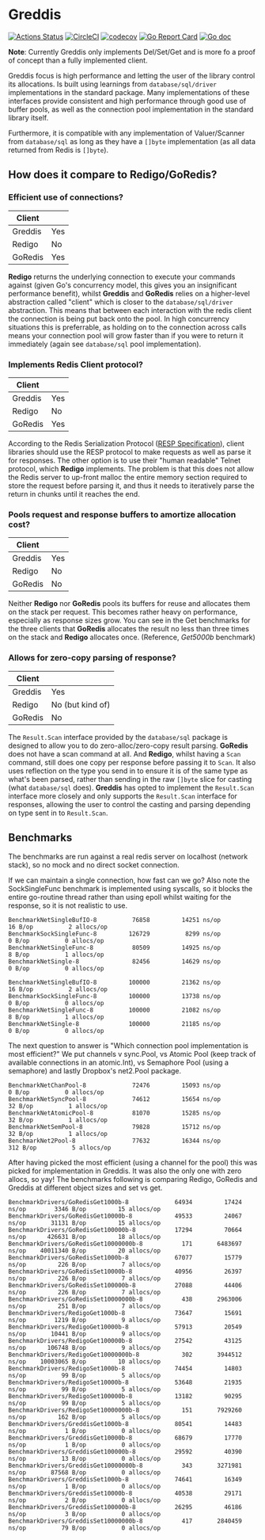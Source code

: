 # Greddis

[![Actions Status](https://github.com/mikn/greddis/workflows/Go/badge.svg)](https://github.com/mikn/greddis/actions)
[![CircleCI](https://circleci.com/gh/mikn/greddis/tree/master.svg?style=svg)](https://circleci.com/gh/mikn/greddis/tree/master)
[![codecov](https://codecov.io/gh/mikn/greddis/branch/master/graph/badge.svg)](https://codecov.io/gh/mikn/greddis)
[![Go Report Card](https://goreportcard.com/badge/github.com/mikn/greddis)](https://goreportcard.com/report/github.com/mikn/greddis)
[![Go doc](http://img.shields.io/badge/go-documentation-blue.svg?style=flat-square)](https://godoc.org/github.com/mikn/greddis)

**Note**: Currently Greddis only implements Del/Set/Get and is more fo a proof of concept than a fully implemented client.

Greddis focus is high performance and letting the user of the library control its allocations. Is built using learnings from `database/sql/driver` implementations in the standard package. Many implementations of these interfaces provide consistent and high performance through good use of buffer pools, as well as the connection pool implementation in the standard library itself.

Furthermore, it is compatible with any implementation of Valuer/Scanner from `database/sql` as long as they have a `[]byte` implementation (as all data returned from Redis is `[]byte`).

## How does it compare to Redigo/GoRedis?

### Efficient use of connections?

| Client  |     |
| ------- | --- |
| Greddis | Yes |
| Redigo  | No  |
| GoRedis | Yes |

**Redigo** returns the underlying connection to execute your commands against (given Go's concurrency model, this gives you an insignificant performance benefit), whilst **Greddis** and **GoRedis** relies on a higher-level abstraction called "client" which is closer to the `database/sql/driver` abstraction. This means that between each interaction with the redis client the connection is being put back onto the pool. In high concurrency situations this is preferrable, as holding on to the connection across calls means your connection pool will grow faster than if you were to return it immediately (again see `database/sql` pool implementation).

### Implements Redis Client protocol?

| Client  |     |
| ------- | --- |
| Greddis | Yes |
| Redigo  | No  |
| GoRedis | Yes |

According to the Redis Serialization Protocol ([RESP Specification](https://redis.io/topics/protocol)), client libraries should use the RESP protocol to make requests as well as parse it for responses. The other option is to use their "human readable" Telnet protocol, which **Redigo** implements. The problem is that this does not allow the Redis server to up-front malloc the entire memory section required to store the request before parsing it, and thus it needs to iteratively parse the return in chunks until it reaches the end.

### Pools request and response buffers to amortize allocation cost?

| Client  |     |
| ------- | --- |
| Greddis | Yes |
| Redigo  | No  |
| GoRedis | No  |

Neither **Redigo** nor **GoRedis** pools its buffers for reuse and allocates them on the stack per request. This becomes rather heavy on performance, especially as response sizes grow. You can see in the Get benchmarks for the three clients that **GoRedis** allocates the result no less than three times on the stack and **Redigo** allocates once. (Reference, *Get5000b* benchmark)

### Allows for zero-copy parsing of response?

| Client  |                  |
| ------- | ---------------- |
| Greddis | Yes              |
| Redigo  | No (but kind of) |
| GoRedis | No               |

The `Result.Scan` interface provided by the `database/sql` package is designed to allow you to do zero-alloc/zero-copy result parsing. **GoRedis** does not have a scan command at all. And **Redigo**, whilst having a `Scan` command, still does one copy per response before passing it to `Scan`. It also uses reflection on the type you send in to ensure it is of the same type as what's been parsed, rather than sending in the raw `[]byte` slice for casting (what `database/sql` does). **Greddis** has opted to implement the `Result.Scan` interface more closely and only supports the `Result.Scan` interface for responses, allowing the user to control the casting and parsing depending on type sent in to `Result.Scan`.

## Benchmarks

The benchmarks are run against a real redis server on localhost (network stack), so no mock and no direct socket connection.

If we can maintain a single connection, how fast can we go?
Also note the SockSingleFunc benchmark is implemented using syscalls, so it blocks the entire go-routine thread rather than using epoll whilst waiting for the response, so it is not realistic to use.
```
BenchmarkNetSingleBufIO-8   	   76858	     14251 ns/op	      16 B/op	       2 allocs/op
BenchmarkSockSingleFunc-8   	  126729	      8299 ns/op	       0 B/op	       0 allocs/op
BenchmarkNetSingleFunc-8    	   80509	     14925 ns/op	       8 B/op	       1 allocs/op
BenchmarkNetSingle-8        	   82456	     14629 ns/op	       0 B/op	       0 allocs/op

BenchmarkNetSingleBufIO-8     	  100000	     21362 ns/op	      16 B/op	       2 allocs/op
BenchmarkSockSingleFunc-8     	  100000	     13738 ns/op	       0 B/op	       0 allocs/op
BenchmarkNetSingleFunc-8      	  100000	     21082 ns/op	       8 B/op	       1 allocs/op
BenchmarkNetSingle-8          	  100000	     21185 ns/op	       0 B/op	       0 allocs/op
```
The next question to answer is "Which connection pool implementation is most efficient?"
We put channels v sync.Pool, vs Atomic Pool (keep track of available connections in an atomic.Int), vs Semaphore Pool (using a semaphore) and lastly Dropbox's net2.Pool package.
```
BenchmarkNetChanPool-8      	   72476	     15093 ns/op	       0 B/op	       0 allocs/op
BenchmarkNetSyncPool-8      	   74612	     15654 ns/op	      32 B/op	       1 allocs/op
BenchmarkNetAtomicPool-8    	   81070	     15285 ns/op	      32 B/op	       1 allocs/op
BenchmarkNetSemPool-8       	   79828	     15712 ns/op	      32 B/op	       1 allocs/op
BenchmarkNet2Pool-8         	   77632	     16344 ns/op	     312 B/op	       5 allocs/op

```
After having picked the most efficient (using a channel for the pool) this was picked for implementation in Greddis. It was also the only one with zero allocs, so yay!
The benchmarks following is comparing Redigo, GoRedis and Greddis at different object sizes and set vs get.
```
BenchmarkDrivers/GoRedisGet1000b-8         	   64934	     17424 ns/op	    3346 B/op	      15 allocs/op
BenchmarkDrivers/GoRedisGet10000b-8        	   49533	     24067 ns/op	   31131 B/op	      15 allocs/op
BenchmarkDrivers/GoRedisGet100000b-8       	   17294	     70664 ns/op	  426631 B/op	      18 allocs/op
BenchmarkDrivers/GoRedisGet10000000b-8     	     171	   6483697 ns/op	40011340 B/op	      20 allocs/op
BenchmarkDrivers/GoRedisSet1000b-8         	   67077	     15779 ns/op	     226 B/op	       7 allocs/op
BenchmarkDrivers/GoRedisSet10000b-8        	   40956	     26397 ns/op	     226 B/op	       7 allocs/op
BenchmarkDrivers/GoRedisSet100000b-8       	   27088	     44406 ns/op	     226 B/op	       7 allocs/op
BenchmarkDrivers/GoRedisSet10000000b-8     	     438	   2963006 ns/op	     251 B/op	       7 allocs/op
BenchmarkDrivers/RedigoGet1000b-8          	   73647	     15691 ns/op	    1219 B/op	       9 allocs/op
BenchmarkDrivers/RedigoGet10000b-8         	   57913	     20549 ns/op	   10441 B/op	       9 allocs/op
BenchmarkDrivers/RedigoGet100000b-8        	   27542	     43125 ns/op	  106748 B/op	       9 allocs/op
BenchmarkDrivers/RedigoGet10000000b-8      	     302	   3944512 ns/op	10003065 B/op	      10 allocs/op
BenchmarkDrivers/RedigoSet1000b-8          	   74454	     14803 ns/op	      99 B/op	       5 allocs/op
BenchmarkDrivers/RedigoSet10000b-8         	   53648	     21935 ns/op	      99 B/op	       5 allocs/op
BenchmarkDrivers/RedigoSet100000b-8        	   13182	     90295 ns/op	      99 B/op	       5 allocs/op
BenchmarkDrivers/RedigoSet10000000b-8      	     151	   7929260 ns/op	     162 B/op	       5 allocs/op
BenchmarkDrivers/GreddisGet1000b-8         	   80541	     14483 ns/op	       1 B/op	       0 allocs/op
BenchmarkDrivers/GreddisGet10000b-8        	   68679	     17770 ns/op	       1 B/op	       0 allocs/op
BenchmarkDrivers/GreddisGet100000b-8       	   29592	     40390 ns/op	      13 B/op	       0 allocs/op
BenchmarkDrivers/GreddisGet10000000b-8     	     343	   3271981 ns/op	   87568 B/op	       0 allocs/op
BenchmarkDrivers/GreddisSet1000b-8         	   74641	     16349 ns/op	       1 B/op	       0 allocs/op
BenchmarkDrivers/GreddisSet10000b-8        	   40538	     29171 ns/op	       2 B/op	       0 allocs/op
BenchmarkDrivers/GreddisSet100000b-8       	   26295	     46186 ns/op	       3 B/op	       0 allocs/op
BenchmarkDrivers/GreddisSet10000000b-8     	     417	   2840459 ns/op	      79 B/op	       0 allocs/op

